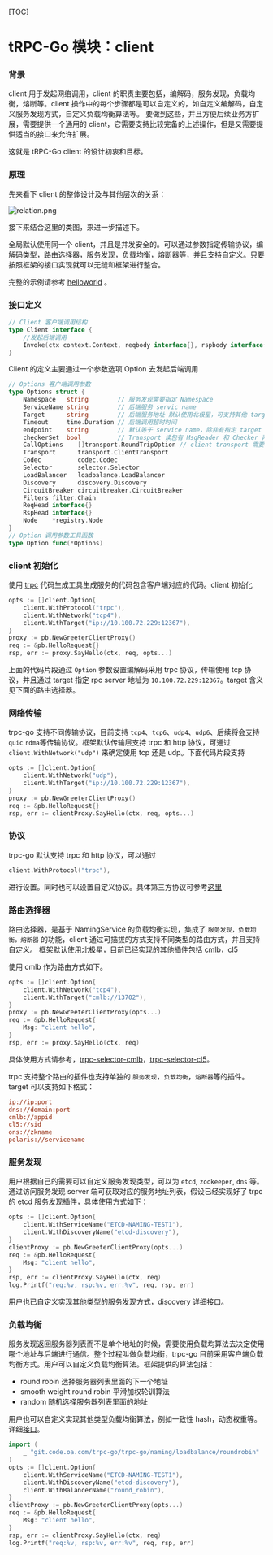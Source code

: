 [TOC]

# tRPC-Go 模块：client





### 背景

client 用于发起网络调用，client 的职责主要包括，编解码，服务发现，负载均衡，熔断等。client 操作中的每个步骤都是可以自定义的，如自定义编解码，自定义服务发现方式，自定义负载均衡算法等。
要做到这些，并且方便后续业务方扩展，需要提供一个通用的 client，它需要支持比较完备的上述操作，但是又需要提供适当的接口来允许扩展。

这就是 tRPC-Go client 的设计初衷和目标。

### 原理

先来看下 client 的整体设计及与其他层次的关系：

![relation.png](/.resources/module_design/client/client_zh_CN.png)

接下来结合这里的类图，来进一步描述下。

全局默认使用同一个 client，并且是并发安全的。可以通过参数指定传输协议，编解码类型，路由选择器，服务发现，负载均衡，熔断器等，并且支持自定义。只要按照框架的接口实现就可以无缝和框架进行整合。

完整的示例请参考 [helloworld](https://git.woa.com/trpc-go/trpc-go/tree/master/examples/helloworld) 。

### 接口定义

```go
// Client 客户端调用结构
type Client interface {
    //发起后端调用
    Invoke(ctx context.Context, reqbody interface{}, rspbody interface{}, opt ...Option) (err error)
}
```

Client 的定义主要通过一个参数选项 Option 去发起后端调用

```go
// Options 客户端调用参数
type Options struct {
    Namespace   string        // 服务发现需要指定 Namespace
    ServiceName string        // 后端服务 servic name
    Target      string        // 后端服务地址 默认使用北极星，可支持其他 target，name://endpoint
    Timeout     time.Duration // 后端调用超时时间
    endpoint    string        // 默认等于 service name，除非有指定 target
    checkerSet  bool          // Transport 读包有 MsgReader 和 Checker 两种方式，两种方式互斥。checkerSet 标识是否设置了读包方式
    CallOptions    []transport.RoundTripOption // client transport 需要调用的参数
    Transport      transport.ClientTransport
    Codec          codec.Codec
    Selector       selector.Selector
    LoadBalancer   loadbalance.LoadBalancer
    Discovery      discovery.Discovery
    CircuitBreaker circuitbreaker.CircuitBreaker
    Filters filter.Chain
    ReqHead interface{}
    RspHead interface{}
    Node    *registry.Node
}
// Option 调用参数工具函数
type Option func(*Options)

```

### client 初始化

使用 [trpc](https://git.woa.com/trpc-go/trpc-go-cmdline) 代码生成工具生成服务的代码包含客户端对应的代码。client 初始化

```go
opts := []client.Option{
    client.WithProtocol("trpc"),
    client.WithNetwork("tcp4"),
    client.WithTarget("ip://10.100.72.229:12367"),
}
proxy := pb.NewGreeterClientProxy()
req := &pb.HelloRequest{}
rsp, err := proxy.SayHello(ctx, req, opts...)
```

上面的代码片段通过 `Option` 参数设置编解码采用 trpc 协议，传输使用 tcp 协议，并且通过 target 指定 rpc server 地址为 `10.100.72.229:12367`。target 含义见下面的路由选择器。

### 网络传输

trpc-go 支持不同传输协议，目前支持 `tcp4`、`tcp6`、`udp4`、`udp6`、后续将会支持 `quic` `rdma`等传输协议。框架默认传输层支持 trpc 和 http 协议，可通过 `client.WithNetwork("udp")` 来确定使用 tcp 还是 udp。下面代码片段支持

```go
opts := []client.Option{
    client.WithNetwork("udp"),
    client.WithTarget("ip://10.100.72.229:12367"),
}
proxy := pb.NewGreeterClientProxy()
req := &pb.HelloRequest{}
rsp, err := clientProxy.SayHello(ctx, req, opts...)
```

### 协议

trpc-go 默认支持 trpc 和 http 协议，可以通过

```go
client.WithProtocol("trpc"),
```

进行设置。同时也可以设置自定义协议。具体第三方协议可参考[这里](https://git.woa.com/trpc-go/trpc-codec)

### 路由选择器

路由选择器，是基于 NamingService 的负载均衡实现，集成了 `服务发现，负载均衡，熔断器` 的功能，client 通过可插拔的方式支持不同类型的路由方式，并且支持自定义。
框架默认使用[北极星](https://git.woa.com/trpc-go/trpc-naming-polaris)，目前已经实现的其他插件包括 [cmlb](https://git.woa.com/trpc-go/trpc-selector-cmlb)，[cl5](https://git.woa.com/trpc-go/trpc-selector-cl5)

使用 cmlb 作为路由方式如下。

```go
opts := []client.Option{
    client.WithNetwork("tcp4"),
    client.WithTarget("cmlb://13702"),
}
proxy := pb.NewGreeterClientProxy(opts...)
req := &pb.HelloRequest{
    Msg: "client hello",
}
rsp, err := proxy.SayHello(ctx, req)
```

具体使用方式请参考，[trpc-selector-cmlb](https://git.woa.com/trpc-go/trpc-selector-cmlb)，[trpc-selector-cl5](https://git.woa.com/trpc-go/trpc-selector-cl5)。

trpc 支持整个路由的插件也支持单独的 `服务发现`，`负载均衡`，`熔断器`等的插件。
target 可以支持如下格式：

```ini
ip://ip:port
dns://domain:port
cmlb://appid
cl5://sid
ons://zkname
polaris://servicename
```

### 服务发现

用户根据自己的需要可以自定义服务发现类型，可以为 `etcd`, `zookeeper`, `dns` 等。通过访问服务发现 server 端可获取对应的服务地址列表，假设已经实现好了 trpc 的 etcd 服务发现插件，具体使用方式如下：

```go
opts := []client.Option{
    client.WithServiceName("ETCD-NAMING-TEST1"),
    client.WithDiscoveryName("etcd-discovery"),
}
clientProxy := pb.NewGreeterClientProxy(opts...)
req := &pb.HelloRequest{
    Msg: "client hello",
}
rsp, err := clientProxy.SayHello(ctx, req)
log.Printf("req:%v, rsp:%v, err:%v", req, rsp, err)
```

用户也已自定义实现其他类型的服务发现方式，discovery 详细[接口](https://git.woa.com/trpc-go/trpc-go/tree/master/naming/discovery)。

### 负载均衡

服务发现返回服务器列表而不是单个地址的时候，需要使用负载均算法去决定使用哪个地址与后端进行通信。整个过程叫做负载均衡，trpc-go 目前采用客户端负载均衡方式。用户可以自定义负载均衡算法。框架提供的算法包括：

- round robin 选择服务器列表里面的下一个地址
- smooth weight round robin 平滑加权轮训算法
- random 随机选择服务器列表里面的地址

用户也可以自定义实现其他类型负载均衡算法，例如一致性 hash，动态权重等。详细[接口](https://git.woa.com/trpc-go/trpc-go/tree/master/naming/loadbalance)。

```go
import (
    _ "git.code.oa.com/trpc-go/trpc-go/naming/loadbalance/roundrobin"
)
opts := []client.Option{
    client.WithServiceName("ETCD-NAMING-TEST1"),
    client.WithDiscoveryName("etcd-discovery"),
    client.WithBalancerName("round_robin"),
}
clientProxy := pb.NewGreeterClientProxy(opts...)
req := &pb.HelloRequest{
    Msg: "client hello",
}
rsp, err := clientProxy.SayHello(ctx, req)
log.Printf("req:%v, rsp:%v, err:%v", req, rsp, err)
```